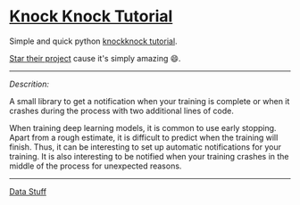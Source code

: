 # [Knock Knock Tutorial](Knock_Knock_tutorial.html)

Simple and quick python [knockknock tutorial](Knock_Knock_tutorial.html).

[Star their project](https://github.com/huggingface/knockknock) cause it's simply amazing :smile:.

---

_Descrition:_

A small library to get a notification when your training is complete or when it crashes during the process with two additional lines of code.

When training deep learning models, it is common to use early stopping. Apart from a rough estimate, it is difficult to predict when the training will finish. Thus, it can be interesting to set up automatic notifications for your training. It is also interesting to be notified when your training crashes in the middle of the process for unexpected reasons.

---

[Data Stuff](../ReadMe.md)
